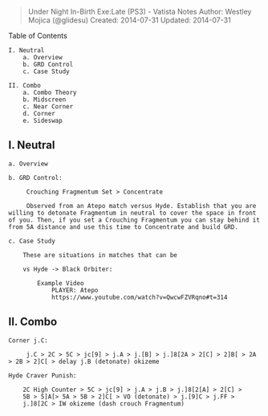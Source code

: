> Under Night In-Birth Exe:Late (PS3) - Vatista Notes
> Author: Westley Mojica (@glidesu)
> Created: 2014-07-31
> Updated: 2014-07-31

Table of Contents

	I. Neutral
		a. Overview
		b. GRD Control
		c. Case Study

	II. Combo
		a. Combo Theory
		b. Midscreen
		c. Near Corner
		d. Corner 
		e. Sideswap

I. Neutral
----------

	a. Overview

	b. GRD Control:

    	 Crouching Fragmentum Set > Concentrate

    	 Observed from an Atepo match versus Hyde. Establish that you are willing to detonate Fragmentum in neutral to cover the space in front of you. Then, if you set a Crouching Fragmentum you can stay behind it from 5A distance and use this time to Concentrate and build GRD.

   	c. Case Study

   		These are situations in matches that can be 

		vs Hyde -> Black Orbiter:
	
			Example Video
				PLAYER: Atepo 
				https://www.youtube.com/watch?v=QwcwFZVRqno#t=314


II. Combo
---------

	Corner j.C:

    	 j.C > 2C > 5C > jc[9] > j.A > j.[B] > j.]8[2A > 2[C] > 2]B[ > 2A > 2B > 2]C[ > delay j.B (detonate) okizeme

	Hyde Craver Punish:

     	2C High Counter > 5C > jc[9] > j.A > j.B > j.]8[2[A] > 2[C] > 
     	5B > 5]A[> 5A > 5B > 2]C[ > VO (detonate) > j.[9]C > j.FF > 
     	j.]8[2C > IW okizeme (dash crouch Fragmentum)